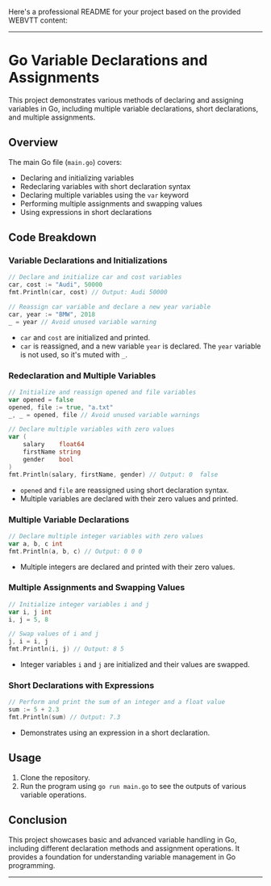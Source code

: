 Here's a professional README for your project based on the provided WEBVTT content:

---

# Go Variable Declarations and Assignments

This project demonstrates various methods of declaring and assigning variables in Go, including multiple variable declarations, short declarations, and multiple assignments.

## Overview

The main Go file (`main.go`) covers:
- Declaring and initializing variables
- Redeclaring variables with short declaration syntax
- Declaring multiple variables using the `var` keyword
- Performing multiple assignments and swapping values
- Using expressions in short declarations

## Code Breakdown

### Variable Declarations and Initializations

```go
// Declare and initialize car and cost variables
car, cost := "Audi", 50000
fmt.Println(car, cost) // Output: Audi 50000

// Reassign car variable and declare a new year variable
car, year := "BMW", 2018
_ = year // Avoid unused variable warning
```

- `car` and `cost` are initialized and printed.
- `car` is reassigned, and a new variable `year` is declared. The `year` variable is not used, so it's muted with `_`.

### Redeclaration and Multiple Variables

```go
// Initialize and reassign opened and file variables
var opened = false
opened, file := true, "a.txt"
_, _ = opened, file // Avoid unused variable warnings

// Declare multiple variables with zero values
var (
    salary    float64
    firstName string
    gender    bool
)
fmt.Println(salary, firstName, gender) // Output: 0  false
```

- `opened` and `file` are reassigned using short declaration syntax.
- Multiple variables are declared with their zero values and printed.

### Multiple Variable Declarations

```go
// Declare multiple integer variables with zero values
var a, b, c int
fmt.Println(a, b, c) // Output: 0 0 0
```

- Multiple integers are declared and printed with their zero values.

### Multiple Assignments and Swapping Values

```go
// Initialize integer variables i and j
var i, j int
i, j = 5, 8

// Swap values of i and j
j, i = i, j
fmt.Println(i, j) // Output: 8 5
```

- Integer variables `i` and `j` are initialized and their values are swapped.

### Short Declarations with Expressions

```go
// Perform and print the sum of an integer and a float value
sum := 5 + 2.3
fmt.Println(sum) // Output: 7.3
```

- Demonstrates using an expression in a short declaration.

## Usage

1. Clone the repository.
2. Run the program using `go run main.go` to see the outputs of various variable operations.

## Conclusion

This project showcases basic and advanced variable handling in Go, including different declaration methods and assignment operations. It provides a foundation for understanding variable management in Go programming.

---

